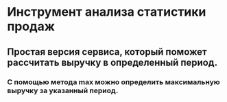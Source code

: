# Инструмент анализа статистики продаж
## Простая версия сервиса, который поможет рассчитать выручку в определенный период.
### С помощью метода max можно определить максимальную выручку за указанный период.
